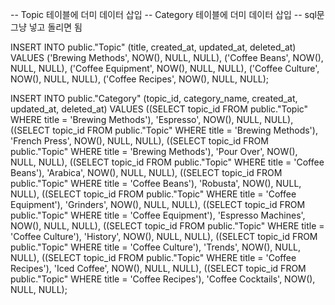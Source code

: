 -- Topic 테이블에 더미 데이터 삽입
-- Category 테이블에 더미 데이터 삽입
-- sql문 그냥 넣고 돌리면 됨

INSERT INTO public."Topic" (title, created_at, updated_at, deleted_at) VALUES
('Brewing Methods', NOW(), NULL, NULL),
('Coffee Beans', NOW(), NULL, NULL),
('Coffee Equipment', NOW(), NULL, NULL),
('Coffee Culture', NOW(), NULL, NULL),
('Coffee Recipes', NOW(), NULL, NULL);

INSERT INTO public."Category" (topic_id, category_name, created_at, updated_at, deleted_at) VALUES
((SELECT topic_id FROM public."Topic" WHERE title = 'Brewing Methods'), 'Espresso', NOW(), NULL, NULL),
((SELECT topic_id FROM public."Topic" WHERE title = 'Brewing Methods'), 'French Press', NOW(), NULL, NULL),
((SELECT topic_id FROM public."Topic" WHERE title = 'Brewing Methods'), 'Pour Over', NOW(), NULL, NULL),
((SELECT topic_id FROM public."Topic" WHERE title = 'Coffee Beans'), 'Arabica', NOW(), NULL, NULL),
((SELECT topic_id FROM public."Topic" WHERE title = 'Coffee Beans'), 'Robusta', NOW(), NULL, NULL),
((SELECT topic_id FROM public."Topic" WHERE title = 'Coffee Equipment'), 'Grinders', NOW(), NULL, NULL),
((SELECT topic_id FROM public."Topic" WHERE title = 'Coffee Equipment'), 'Espresso Machines', NOW(), NULL, NULL),
((SELECT topic_id FROM public."Topic" WHERE title = 'Coffee Culture'), 'History', NOW(), NULL, NULL),
((SELECT topic_id FROM public."Topic" WHERE title = 'Coffee Culture'), 'Trends', NOW(), NULL, NULL),
((SELECT topic_id FROM public."Topic" WHERE title = 'Coffee Recipes'), 'Iced Coffee', NOW(), NULL, NULL),
((SELECT topic_id FROM public."Topic" WHERE title = 'Coffee Recipes'), 'Coffee Cocktails', NOW(), NULL, NULL);
